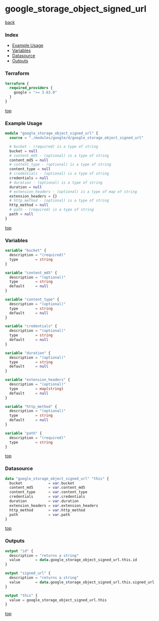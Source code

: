 # google_storage_object_signed_url

[back](../google.md)

### Index

- [Example Usage](#example-usage)
- [Variables](#variables)
- [Datasource](#datasource)
- [Outputs](#outputs)

### Terraform

```terraform
terraform {
  required_providers {
    google = ">= 3.63.0"
  }
}
```

[top](#index)

### Example Usage

```terraform
module "google_storage_object_signed_url" {
  source = "./modules/google/d/google_storage_object_signed_url"

  # bucket - (required) is a type of string
  bucket = null
  # content_md5 - (optional) is a type of string
  content_md5 = null
  # content_type - (optional) is a type of string
  content_type = null
  # credentials - (optional) is a type of string
  credentials = null
  # duration - (optional) is a type of string
  duration = null
  # extension_headers - (optional) is a type of map of string
  extension_headers = {}
  # http_method - (optional) is a type of string
  http_method = null
  # path - (required) is a type of string
  path = null
}
```

[top](#index)

### Variables

```terraform
variable "bucket" {
  description = "(required)"
  type        = string
}

variable "content_md5" {
  description = "(optional)"
  type        = string
  default     = null
}

variable "content_type" {
  description = "(optional)"
  type        = string
  default     = null
}

variable "credentials" {
  description = "(optional)"
  type        = string
  default     = null
}

variable "duration" {
  description = "(optional)"
  type        = string
  default     = null
}

variable "extension_headers" {
  description = "(optional)"
  type        = map(string)
  default     = null
}

variable "http_method" {
  description = "(optional)"
  type        = string
  default     = null
}

variable "path" {
  description = "(required)"
  type        = string
}
```

[top](#index)

### Datasource

```terraform
data "google_storage_object_signed_url" "this" {
  bucket            = var.bucket
  content_md5       = var.content_md5
  content_type      = var.content_type
  credentials       = var.credentials
  duration          = var.duration
  extension_headers = var.extension_headers
  http_method       = var.http_method
  path              = var.path
}
```

[top](#index)

### Outputs

```terraform
output "id" {
  description = "returns a string"
  value       = data.google_storage_object_signed_url.this.id
}

output "signed_url" {
  description = "returns a string"
  value       = data.google_storage_object_signed_url.this.signed_url
}

output "this" {
  value = google_storage_object_signed_url.this
}
```

[top](#index)